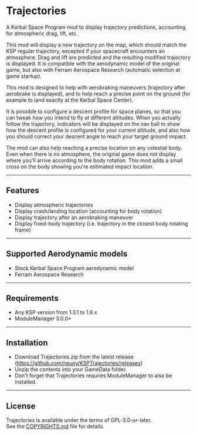 Trajectories
============

A Kerbal Space Program mod to display trajectory predictions, accounting for atmospheric drag, lift, etc.

This mod will display a new trajectory on the map, which should match the KSP regular trajectory, excepted if your spacecraft encounters an atmosphere. Drag and lift are predicted and the resulting modified trajectory is displayed. It is compatible with the aerodynamic model of the original game, but also with Ferram Aerospace Research (automatic selection at game startup).

This mod is designed to help with aerobraking maneuvers (trajectory after aerobrake is displayed), and to help reach a precise point on the ground (for example to land exactly at the Kerbal Space Center).

It is possible to configure a descent profile for space planes, so that you can tweak how you intend to fly at different altitudes. When you actually follow the trajectory, indicators will be displayed on the nav ball to show how the descent profile is configured for your current altitude, and also how you should correct your descent angle to reach your target ground impact.

The mod can also help reaching a precise location on any celestial body. Even when there is no atmosphere, the original game does not display where you'll arrive according to the body rotation. This mod adds a small cross on the body showing you're estimated impact location.

----

Features
--------

- Display atmospheric trajectories
- Display crash/landing location (accounting for body rotation)
- Display trajectory after an aerobraking maneuver
- Display fixed-body trajectory (i.e. trajectory in the closest body rotating frame)

----

Supported Aerodynamic models
----------------------------

- Stock Kerbal Space Program aerodynamic model
- Ferram Aerospace Research

----

Requirements
------------

- Any KSP version from 1.3.1 to 1.6.x
- ModuleManager 3.0.0+

----

Installation
------------

- Download Trajectories.zip from the latest release (https://github.com/neuoy/KSPTrajectories/releases)
- Unzip the contents into your GameData folder.
- Don't forget that Trajectories requires ModuleManager to also be installed.

----

License
-------
Trajectories is available under the terms of GPL-3.0-or-later.  
See the [COPYRIGHTS.md](COPYRIGHTS.md) file for details.